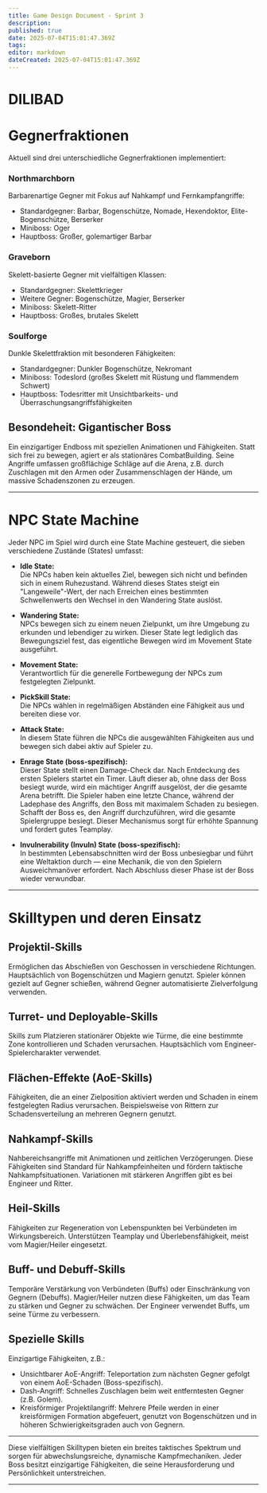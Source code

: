 ```yaml
---
title: Game Design Document - Sprint 3
description: 
published: true
date: 2025-07-04T15:01:47.369Z
tags: 
editor: markdown
dateCreated: 2025-07-04T15:01:47.369Z
---
```


# DILIBAD

# Gegnerfraktionen

Aktuell sind drei unterschiedliche Gegnerfraktionen implementiert:

### Northmarchborn  
Barbarenartige Gegner mit Fokus auf Nahkampf und Fernkampfangriffe:
- Standardgegner: Barbar, Bogenschütze, Nomade, Hexendoktor, Elite-Bogenschütze, Berserker  
- Miniboss: Oger  
- Hauptboss: Großer, golemartiger Barbar

### Graveborn  
Skelett-basierte Gegner mit vielfältigen Klassen:
- Standardgegner: Skelettkrieger  
- Weitere Gegner: Bogenschütze, Magier, Berserker  
- Miniboss: Skelett-Ritter  
- Hauptboss: Großes, brutales Skelett

### Soulforge  
Dunkle Skelettfraktion mit besonderen Fähigkeiten:
- Standardgegner: Dunkler Bogenschütze, Nekromant  
- Miniboss: Todeslord (großes Skelett mit Rüstung und flammendem Schwert)  
- Hauptboss: Todesritter mit Unsichtbarkeits- und Überraschungsangriffsfähigkeiten

## Besondeheit: Gigantischer Boss
Ein einzigartiger Endboss mit speziellen Animationen und Fähigkeiten. Statt sich frei zu bewegen, agiert er als stationäres CombatBuilding. Seine Angriffe umfassen großflächige Schläge auf die Arena, z.B. durch Zuschlagen mit den Armen oder Zusammenschlagen der Hände, um massive Schadenszonen zu erzeugen.

---

# NPC State Machine

Jeder NPC im Spiel wird durch eine State Machine gesteuert, die sieben verschiedene Zustände (States) umfasst:

- **Idle State:**  
  Die NPCs haben kein aktuelles Ziel, bewegen sich nicht und befinden sich in einem Ruhezustand. Während dieses States steigt ein "Langeweile"-Wert, der nach Erreichen eines bestimmten Schwellenwerts den Wechsel in den Wandering State auslöst.

- **Wandering State:**  
  NPCs bewegen sich zu einem neuen Zielpunkt, um ihre Umgebung zu erkunden und lebendiger zu wirken. Dieser State legt lediglich das Bewegungsziel fest, das eigentliche Bewegen wird im Movement State ausgeführt.

- **Movement State:**  
  Verantwortlich für die generelle Fortbewegung der NPCs zum festgelegten Zielpunkt.

- **PickSkill State:**  
  Die NPCs wählen in regelmäßigen Abständen eine Fähigkeit aus und bereiten diese vor.

- **Attack State:**  
  In diesem State führen die NPCs die ausgewählten Fähigkeiten aus und bewegen sich dabei aktiv auf Spieler zu.

- **Enrage State (boss-spezifisch):**  
  Dieser State stellt einen Damage-Check dar. Nach Entdeckung des ersten Spielers startet ein Timer. Läuft dieser ab, ohne dass der Boss besiegt wurde, wird ein mächtiger Angriff ausgelöst, der die gesamte Arena betrifft. Die Spieler haben eine letzte Chance, während der Ladephase des Angriffs, den Boss mit maximalem Schaden zu besiegen. Schafft der Boss es, den Angriff durchzuführen, wird die gesamte Spielergruppe besiegt. Dieser Mechanismus sorgt für erhöhte Spannung und fordert gutes Teamplay.

- **Invulnerability (Invuln) State (boss-spezifisch):**  
  In bestimmten Lebensabschnitten wird der Boss unbesiegbar und führt eine Weltaktion durch — eine Mechanik, die von den Spielern Ausweichmanöver erfordert. Nach Abschluss dieser Phase ist der Boss wieder verwundbar.

---


# Skilltypen und deren Einsatz

## Projektil-Skills  
Ermöglichen das Abschießen von Geschossen in verschiedene Richtungen. Hauptsächlich von Bogenschützen und Magiern genutzt. Spieler können gezielt auf Gegner schießen, während Gegner automatisierte Zielverfolgung verwenden.

## Turret- und Deployable-Skills  
Skills zum Platzieren stationärer Objekte wie Türme, die eine bestimmte Zone kontrollieren und Schaden verursachen. Hauptsächlich vom Engineer-Spielercharakter verwendet.

## Flächen-Effekte (AoE-Skills)  
Fähigkeiten, die an einer Zielposition aktiviert werden und Schaden in einem festgelegten Radius verursachen. Beispielsweise von Rittern zur Schadensverteilung an mehreren Gegnern genutzt.

## Nahkampf-Skills  
Nahbereichsangriffe mit Animationen und zeitlichen Verzögerungen. Diese Fähigkeiten sind Standard für Nahkampfeinheiten und fördern taktische Nahkampfsituationen. Variationen mit stärkeren Angriffen gibt es bei Engineer und Ritter.

## Heil-Skills  
Fähigkeiten zur Regeneration von Lebenspunkten bei Verbündeten im Wirkungsbereich. Unterstützen Teamplay und Überlebensfähigkeit, meist vom Magier/Heiler eingesetzt.

## Buff- und Debuff-Skills  
Temporäre Verstärkung von Verbündeten (Buffs) oder Einschränkung von Gegnern (Debuffs). Magier/Heiler nutzen diese Fähigkeiten, um das Team zu stärken und Gegner zu schwächen. Der Engineer verwendet Buffs, um seine Türme zu verbessern.

## Spezielle Skills  
Einzigartige Fähigkeiten, z.B.:  
- Unsichtbarer AoE-Angriff: Teleportation zum nächsten Gegner gefolgt von einem AoE-Schaden (Boss-spezifisch).  
- Dash-Angriff: Schnelles Zuschlagen beim weit entferntesten Gegner (z.B. Golem).  
- Kreisförmiger Projektilangriff: Mehrere Pfeile werden in einer kreisförmigen Formation abgefeuert, genutzt von Bogenschützen und in höheren Schwierigkeitsgraden auch von Gegnern.

---

Diese vielfältigen Skilltypen bieten ein breites taktisches Spektrum und sorgen für abwechslungsreiche, dynamische Kampfmechaniken. Jeder Boss besitzt einzigartige Fähigkeiten, die seine Herausforderung und Persönlichkeit unterstreichen.

---

